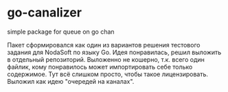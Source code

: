 # go-canalizer
simple package for queue on go chan

Пакет сформировался как один из вариантов решения тестового задания для NodaSoft по языку Go.
Идея понравилась, решил выложить в отдельный репозиторий. Выложенно не кошерно, т.к. всего один файлик,
кому понравилось может импортировать себе только содержимое. Тут всё слишком просто, чтобы такое лицензировать.
Выложил как идею "очередей на каналах".

